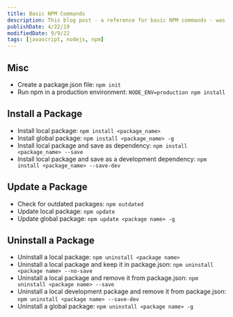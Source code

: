 ```yaml
---
title: Basic NPM Commands
description: This blog post - a reference for basic NPM commands - was originally a GitHub Gist.
publishDate: 4/22/19
modifiedDate: 9/9/22
tags: [javascript, nodejs, npm]
---
```


## Misc

- Create a package.json file: `npm init`
- Run npm in a production environment: `NODE_ENV=production npm install`

## Install a Package

- Install local package: `npm install <package_name>`
- Install global package: `npm install <package_name> -g`
- Install local package and save as dependency: `npm install <package_name> --save`
- Install local package and save as a development dependency: `npm install <package_name> --save-dev`

## Update a Package

- Check for outdated packages: `npm outdated`
- Update local package: `npm update`
- Update global package: `npm update <package name> -g`

## Uninstall a Package

- Uninstall a local package: `npm uninstall <package name>`
- Uninstall a local package and keep it in package.json: `npm uninstall <package name> --no-save`
- Uninstall a local package and remove it from package.json: `npm uninstall <package name> --save`
- Uninstall a local development package and remove it from package.json: `npm uninstall <package name> --save-dev`
- Uninstall a global package: `npm uninstall <package name> -g`
